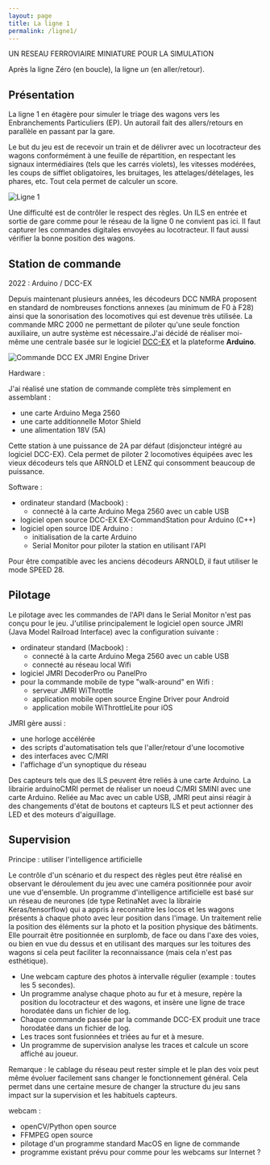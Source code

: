 ```yaml
---
layout: page
title: La ligne 1
permalink: /ligne1/
---
```


UN RESEAU FERROVIAIRE MINIATURE POUR LA SIMULATION

Après la ligne Zéro (en boucle), la ligne _un_ (en aller/retour).

Présentation
------------

La ligne 1 en étagère pour simuler le triage des wagons vers les Enbranchements Particuliers (EP).
Un autorail fait des allers/retours en parallèle en passant par la gare.

Le but du jeu est de recevoir un train et de délivrer avec un locotracteur des wagons conformément à une feuille de répartition, en respectant les signaux intermédiaires (tels que les carrés violets), les vitesses modérées, les coups de sifflet obligatoires, les bruitages, les attelages/dételages, les phares, etc. Tout cela permet de calculer un score.

![Ligne 1](../images/ligne1.jpg)

Une difficulté est de contrôler le respect des règles.
Un ILS en entrée et sortie de gare comme pour le réseau de la ligne 0 ne convient pas ici.
Il faut capturer les commandes digitales envoyées au locotracteur.
Il faut aussi vérifier la bonne position des wagons.

## Station de commande

2022 : Arduino / DCC-EX

Depuis maintenant plusieurs années, les décodeurs DCC NMRA proposent en standard de nombreuses fonctions annexes (au minimum de F0 à F28) ainsi que la sonorisation des locomotives qui est devenue très utilisée. La commande MRC 2000 ne permettant de piloter qu'une seule fonction auxiliaire, un autre système est nécessaire.J'ai décidé de réaliser moi-même une centrale basée sur le logiciel [DCC-EX](https://dcc-ex.com) et la plateforme **Arduino**.  

![Commande DCC EX JMRI Engine Driver](../photos/dccex1.png)

Hardware :

J'ai réalisé une station de commande complète très simplement en assemblant :
* une carte Arduino Mega 2560
* une carte additionnelle Motor Shield
* une alimentation 18V (5A)

Cette station à une puissance de 2A par défaut (disjoncteur intégré au logiciel DCC-EX). Cela permet de piloter 2 locomotives équipées avec les vieux décodeurs tels que ARNOLD et LENZ qui consomment beaucoup de puissance.

Software :

* ordinateur standard (Macbook) :
    * connecté à la carte Arduino Mega 2560 avec un cable USB
* logiciel open source DCC-EX EX-CommandStation pour Arduino (C++)
* logiciel open source IDE Arduino :
    * initialisation de la carte Arduino
    * Serial Monitor pour piloter la station en utilisant l'API

Pour être compatible avec les anciens décodeurs ARNOLD, il faut utiliser le mode SPEED 28.

## Pilotage

Le pilotage avec les commandes de l'API dans le Serial Monitor n'est pas conçu pour le jeu.
J'utilise principalement le logiciel open source JMRI (Java Model Railroad Interface) avec la configuration suivante :
* ordinateur standard (Macbook) :
    * connecté à la carte Arduino Mega 2560 avec un cable USB
    * connecté au réseau local Wifi
* logiciel JMRI DecoderPro ou PanelPro
* pour la commande mobile de type "walk-around" en Wifi :
    * serveur JMRI WiThrottle
    * application mobile open source Engine Driver pour Android
    * application mobile WiThrottleLite pour iOS 

JMRI gère aussi :
* une horloge accélérée
* des scripts d'automatisation tels que l'aller/retour d'une locomotive
* des interfaces avec C/MRI
* l'affichage d'un synoptique du réseau

Des capteurs tels que des ILS peuvent être reliés à une carte Arduino.
La librairie arduinoCMRI permet de réaliser un noeud C/MRI SMINI avec une carte Arduino.
Reliée au Mac avec un cable USB, JMRI peut ainsi réagir à des changements d'état de boutons et capteurs ILS et peut actionner des LED et des moteurs d'aiguillage.

## Supervision

Principe : utiliser l'intelligence artificielle

Le contrôle d'un scénario et du respect des règles peut être réalisé en observant le déroulement du jeu avec une caméra positionnée pour avoir une vue d'ensemble.
Un programme d'intelligence artificielle est basé sur un réseau de neurones (de type RetinaNet avec la librairie Keras/tensorflow) qui a appris à reconnaitre les locos et les wagons présents à chaque photo avec leur position dans l'image. Un traitement relie la position des éléments sur la photo et la position physique des bâtiments.
Elle pourrait être positionnée en surplomb, de face ou dans l'axe des voies, ou bien en vue du dessus et en utilisant des marques sur les toitures des wagons si cela peut faciliter la reconnaissance (mais cela n'est pas esthétique).

* Une webcam capture des photos à intervalle régulier (example : toutes les 5 secondes).
* Un programme analyse chaque photo au fur et à mesure, repère la position du locotracteur et des wagons, et insère une ligne de trace horodatée dans un fichier de log.
* Chaque commande passée par la commande DCC-EX produit une trace horodatée dans un fichier de log.
* Les traces sont fusionnées et triées au fur et à mesure.
* Un programme de supervision analyse les traces et calcule un score affiché au joueur.

Remarque : le cablage du réseau peut rester simple et le plan des voix peut même évoluer facilement sans changer le fonctionnement général. Cela permet dans une certaine mesure de changer la structure du jeu sans impact sur la supervision et les habituels capteurs.

webcam :
* openCV/Python open source
* FFMPEG open source
* pilotage d'un programme standard MacOS en ligne de commande
* programme existant prévu pour comme pour les webcams sur Internet ?



